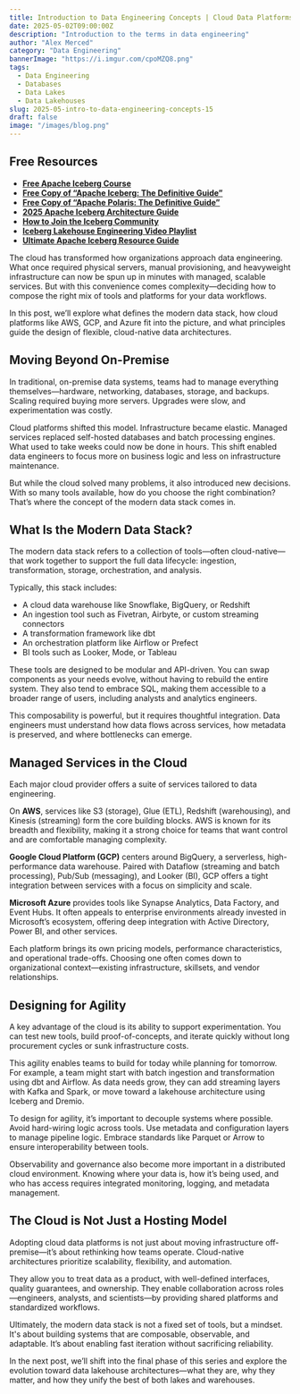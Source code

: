 ```yaml
---
title: Introduction to Data Engineering Concepts | Cloud Data Platforms and the Modern Stack
date: 2025-05-02T09:00:00Z
description: "Introduction to the terms in data engineering"
author: "Alex Merced"
category: "Data Engineering"
bannerImage: "https://i.imgur.com/cpoMZQ8.png"
tags:
  - Data Engineering
  - Databases
  - Data Lakes
  - Data Lakehouses
slug: 2025-05-intro-to-data-engineering-concepts-15
draft: false
image: "/images/blog.png"
---
```


## Free Resources  
- **[Free Apache Iceberg Course](https://hello.dremio.com/webcast-an-apache-iceberg-lakehouse-crash-course-reg.html?utm_source=ev_external_blog&utm_medium=influencer&utm_campaign=intro_to_de&utm_content=alexmerced&utm_term=external_blog)**  
- **[Free Copy of “Apache Iceberg: The Definitive Guide”](https://hello.dremio.com/wp-apache-iceberg-the-definitive-guide-reg.html?utm_source=ev_external_blog&utm_medium=influencer&utm_campaign=intro_to_de&utm_content=alexmerced&utm_term=external_blog)**  
- **[Free Copy of “Apache Polaris: The Definitive Guide”](https://hello.dremio.com/wp-apache-polaris-guide-reg.html?utm_source=ev_external_blog&utm_medium=influencer&utm_campaign=intro_to_de&utm_content=alexmerced&utm_term=external_blog)**  
- **[2025 Apache Iceberg Architecture Guide](https://medium.com/data-engineering-with-dremio/2025-guide-to-architecting-an-iceberg-lakehouse-9b19ed42c9de)**  
- **[How to Join the Iceberg Community](https://medium.alexmerced.blog/guide-to-finding-apache-iceberg-events-near-you-and-being-part-of-the-greater-iceberg-community-0c38ae785ddb)**  
- **[Iceberg Lakehouse Engineering Video Playlist](https://youtube.com/playlist?list=PLsLAVBjQJO0p0Yq1fLkoHvt2lEJj5pcYe&si=WTSnqjXZv6Glkc3y)**  
- **[Ultimate Apache Iceberg Resource Guide](https://medium.com/data-engineering-with-dremio/ultimate-directory-of-apache-iceberg-resources-e3e02efac62e)** 

The cloud has transformed how organizations approach data engineering. What once required physical servers, manual provisioning, and heavyweight infrastructure can now be spun up in minutes with managed, scalable services. But with this convenience comes complexity—deciding how to compose the right mix of tools and platforms for your data workflows.

In this post, we’ll explore what defines the modern data stack, how cloud platforms like AWS, GCP, and Azure fit into the picture, and what principles guide the design of flexible, cloud-native data architectures.

## Moving Beyond On-Premise

In traditional, on-premise data systems, teams had to manage everything themselves—hardware, networking, databases, storage, and backups. Scaling required buying more servers. Upgrades were slow, and experimentation was costly.

Cloud platforms shifted this model. Infrastructure became elastic. Managed services replaced self-hosted databases and batch processing engines. What used to take weeks could now be done in hours. This shift enabled data engineers to focus more on business logic and less on infrastructure maintenance.

But while the cloud solved many problems, it also introduced new decisions. With so many tools available, how do you choose the right combination? That’s where the concept of the modern data stack comes in.

## What Is the Modern Data Stack?

The modern data stack refers to a collection of tools—often cloud-native—that work together to support the full data lifecycle: ingestion, transformation, storage, orchestration, and analysis.

Typically, this stack includes:

- A cloud data warehouse like Snowflake, BigQuery, or Redshift
- An ingestion tool such as Fivetran, Airbyte, or custom streaming connectors
- A transformation framework like dbt
- An orchestration platform like Airflow or Prefect
- BI tools such as Looker, Mode, or Tableau

These tools are designed to be modular and API-driven. You can swap components as your needs evolve, without having to rebuild the entire system. They also tend to embrace SQL, making them accessible to a broader range of users, including analysts and analytics engineers.

This composability is powerful, but it requires thoughtful integration. Data engineers must understand how data flows across services, how metadata is preserved, and where bottlenecks can emerge.

## Managed Services in the Cloud

Each major cloud provider offers a suite of services tailored to data engineering.

On **AWS**, services like S3 (storage), Glue (ETL), Redshift (warehousing), and Kinesis (streaming) form the core building blocks. AWS is known for its breadth and flexibility, making it a strong choice for teams that want control and are comfortable managing complexity.

**Google Cloud Platform (GCP)** centers around BigQuery, a serverless, high-performance data warehouse. Paired with Dataflow (streaming and batch processing), Pub/Sub (messaging), and Looker (BI), GCP offers a tight integration between services with a focus on simplicity and scale.

**Microsoft Azure** provides tools like Synapse Analytics, Data Factory, and Event Hubs. It often appeals to enterprise environments already invested in Microsoft’s ecosystem, offering deep integration with Active Directory, Power BI, and other services.

Each platform brings its own pricing models, performance characteristics, and operational trade-offs. Choosing one often comes down to organizational context—existing infrastructure, skillsets, and vendor relationships.

## Designing for Agility

A key advantage of the cloud is its ability to support experimentation. You can test new tools, build proof-of-concepts, and iterate quickly without long procurement cycles or sunk infrastructure costs.

This agility enables teams to build for today while planning for tomorrow. For example, a team might start with batch ingestion and transformation using dbt and Airflow. As data needs grow, they can add streaming layers with Kafka and Spark, or move toward a lakehouse architecture using Iceberg and Dremio.

To design for agility, it’s important to decouple systems where possible. Avoid hard-wiring logic across tools. Use metadata and configuration layers to manage pipeline logic. Embrace standards like Parquet or Arrow to ensure interoperability between tools.

Observability and governance also become more important in a distributed cloud environment. Knowing where your data is, how it’s being used, and who has access requires integrated monitoring, logging, and metadata management.

## The Cloud is Not Just a Hosting Model

Adopting cloud data platforms is not just about moving infrastructure off-premise—it’s about rethinking how teams operate. Cloud-native architectures prioritize scalability, flexibility, and automation.

They allow you to treat data as a product, with well-defined interfaces, quality guarantees, and ownership. They enable collaboration across roles—engineers, analysts, and scientists—by providing shared platforms and standardized workflows.

Ultimately, the modern data stack is not a fixed set of tools, but a mindset. It's about building systems that are composable, observable, and adaptable. It’s about enabling fast iteration without sacrificing reliability.

In the next post, we’ll shift into the final phase of this series and explore the evolution toward data lakehouse architectures—what they are, why they matter, and how they unify the best of both lakes and warehouses.
